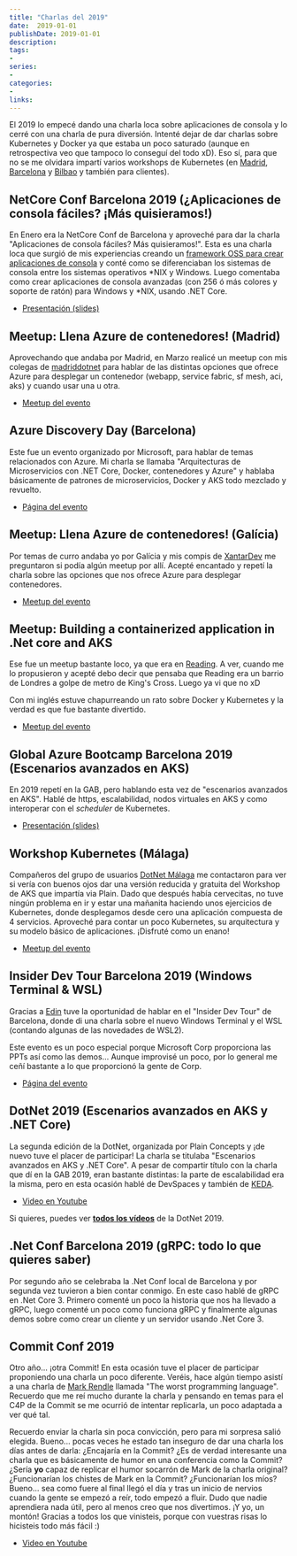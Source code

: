 ```yaml
---
title: "Charlas del 2019"
date:  2019-01-01
publishDate: 2019-01-01
description:
tags:
-
series:
-
categories:
-
links:   
---
```


El 2019 lo empecé dando una charla loca sobre aplicaciones de consola y lo cerré con una charla de pura diversión. Intenté dejar de dar charlas sobre Kubernetes y Docker ya que estaba un poco saturado (aunque en retrospectiva veo que tampoco lo conseguí del todo xD). Eso sí, para que no se me olvidara impartí varios workshops de Kubernetes (en [Madrid](https://geeks.ms/plainnews/2019/01/14/workshop-aks-para-desarrolladores-netcore-by-eduard-tomas/), [Barcelona](https://geeks.ms/plainnews/2019/07/10/workshop-aks-para-desarrolladores-netcore/) y [Bilbao](https://geeks.ms/plainnews/2019/10/24/workshop-aks-para-desarrolladores-netcore-2/) y también para clientes).

## NetCore Conf Barcelona 2019 (¿Aplicaciones de consola fáciles? ¡Más quisieramos!)

En Enero era la NetCore Conf de Barcelona y aproveché para dar la charla "Aplicaciones de consola fáciles? Más quisieramos!". Esta es una charla loca que surgió de mis experiencias creando un [framework OSS para crear aplicaciones de consola](https://github.com/eiximenis/tvision2) y conté como se diferenciaban los sistemas de consola entre los sistemas operativos *NIX y Windows. Luego comentaba como crear aplicaciones de consola avanzadas (con 256 ó más colores y soporte de ratón) para Windows y *NIX, usando .NET Core.

* [Presentación (slides)](https://www.slideshare.net/eduardtomas/aplicaciones-de-consola-fciles-ms-quisieramos-139527302)

## Meetup: Llena Azure de contenedores! (Madrid)

Aprovechando que andaba por Madrid, en Marzo realicé un meetup con mis colegas de [madriddotnet](https://www.meetup.com/es-ES/madriddotnet) para hablar de las distintas opciones que ofrece Azure para desplegar un contenedor (webapp, service fabric, sf mesh, aci, aks) y cuando usar una u otra.

* [Meetup del evento](https://www.meetup.com/es-ES/madriddotnet/events/258585680/)

## Azure Discovery Day (Barcelona)

Este fue un evento organizado por Microsoft, para hablar de temas relacionados con Azure. Mi charla se llamaba "Arquitecturas de Microservicios con .NET Core, Docker, contenedores y Azure" y hablaba básicamente de patrones de microservicios, Docker y AKS todo mezclado y revuelto. 

* [Página del evento](https://www.microsoftevents.com/profile/form/index.cfm?PKformID=0x6347407abcd)

## Meetup: Llena Azure de contenedores! (Galícia)

Por temas de curro andaba yo por Galícia y mis compis de [XantarDev](https://www.meetup.com/XantarDev/?_locale=es-ES) me preguntaron si podía algún meetup por allí. Acepté encantado y repetí la charla sobre las opciones que nos ofrece Azure para desplegar contenedores.

* [Meetup del evento](https://www.meetup.com/es-ES/XantarDev/events/260242992/)

## Meetup: Building a containerized application in .Net core and AKS

Ese fue un meetup bastante loco, ya que era en [Reading](https://goo.gl/maps/THsFKRvZ6HaB4jzW9). A ver, cuando me lo propusieron y acepté debo decir que pensaba que Reading era un barrio de Londres a golpe de metro de King's Cross. Luego ya vi que no xD

Con mi inglés estuve chapurreando un rato sobre Docker y Kubernetes y la verdad es que fue bastante divertido.

* [Meetup del evento](https://www.meetup.com/reading-dot-net/events/260274022/)

## Global Azure Bootcamp Barcelona 2019 (Escenarios avanzados en AKS)

En 2019 repetí en la GAB, pero hablando esta vez de "escenarios avanzados en AKS". Hablé de https, escalabilidad, nodos virtuales en AKS y como interoperar con el _scheduler_ de Kubernetes.

* [Presentación (slides)](https://www.slideshare.net/eduardtomas/escenarios-avanzados-en-aks-global-azure-bootcamp-barcelona-2019)

## Workshop Kubernetes (Málaga)

Compañeros del grupo de usuarios [DotNet Málaga](https://dotnetmalaga.es/) me contactaron para ver si vería con buenos ojos dar una versión reducida y gratuita del Workshop de AKS que impartía via Plain. Dado que después había cervecitas, no tuve ningún problema en ir y estar una mañanita haciendo unos ejercicios de Kubernetes, donde desplegamos desde cero una aplicación compuesta de 4 servicios. Aproveché para contar un poco Kubernetes, su arquitectura y su modelo básico de aplicaciones. ¡Disfruté como un enano!

* [Meetup del evento](https://www.meetup.com/es-ES/Kamstrup-Malaga/events/260063712/)

## Insider Dev Tour Barcelona 2019 (Windows Terminal & WSL)

Gracias a [Edin](https://twitter.com/ekapic) tuve la oportunidad de hablar en el "Insider Dev Tour" de Barcelona, donde di una charla sobre el nuevo Windows Terminal y el WSL (contando algunas de las novedades de WSL2).

Este evento es un poco especial porque Microsoft Corp proporciona las PPTs así como las demos... Aunque improvisé un poco, por lo general me ceñí bastante a lo que proporcionó la gente de Corp.

* [Página del evento](https://developer.microsoft.com/en-us/windows/campaigns/es-barcelona)

## DotNet 2019 (Escenarios avanzados en AKS y .NET Core)

La segunda edición de la DotNet, organizada por Plain Concepts y ¡de nuevo tuve el placer de participar! La charla se titulaba "Escenarios avanzados en AKS y .NET Core". A pesar de compartir título con la charla que dí en la GAB 2019, eran bastante distintas: la parte de escalabilidad era la misma, pero en esta ocasión hablé de DevSpaces y también de [KEDA](https://github.com/kedacore/keda).

* [Video en Youtube](https://www.youtube.com/watch?v=Jm_4sTls0yk&list=PLhiJRVuS9xnLvYVsS8zYdglW0cNjcUQS8)

Si quieres, puedes ver [**todos los vídeos**](https://www.youtube.com/watch?v=ajLHG6-u__k&list=PLhiJRVuS9xnLvYVsS8zYdglW0cNjcUQS8) de la DotNet 2019.

## .Net Conf Barcelona 2019 (gRPC: todo lo que quieres saber)

Por segundo año se celebraba la .Net Conf local de Barcelona y por segunda vez tuvieron a bien contar conmigo. En este caso hablé de gRPC en .Net Core 3. Primero comenté un poco la historia que nos ha llevado a gRPC, luego comenté un poco como funciona gRPC y finalmente algunas demos sobre como crear un cliente y un servidor usando .Net Core 3.

## Commit Conf 2019

Otro año... ¡otra Commit! En esta ocasión tuve el placer de participar proponiendo una charla un poco diferente. Veréis, hace algún tiempo asistí a una charla de [Mark Rendle](https://twitter.com/markrendle) llamada "The worst programming language". Recuerdo que me reí mucho durante la charla y pensando en temas para el C4P de la Commit se me ocurrió de intentar replicarla, un poco adaptada a ver qué tal.

Recuerdo enviar la charla sin poca convicción, pero para mi sorpresa salió elegida. Bueno... pocas veces he estado tan inseguro de dar una charla los días antes de darla: ¿Encajaría en la Commit? ¿Es de verdad interesante una charla que es básicamente de humor en una conferencia como la Commit? ¿Sería **yo** capaz de replicar el humor socarrón de Mark de la charla original? ¿Funcionarían los chistes de Mark en la Commit? ¿Funcionarían los míos? Bueno... sea como fuere al final llegó el día y tras un inicio de nervios cuando la gente se empezó a reír, todo empezó a fluir. Dudo que nadie aprendiera nada útil, pero al menos creo que nos divertimos. ¡Y yo, un montón! Gracias a todos los que vinisteis, porque con vuestras risas lo hicisteis todo más fácil :)

* [Video en Youtube](https://www.youtube.com/watch?v=_FhOER_P75Y&list=PLu976vDeELBrtuc-wHkKy85e0Njo6bdZR)